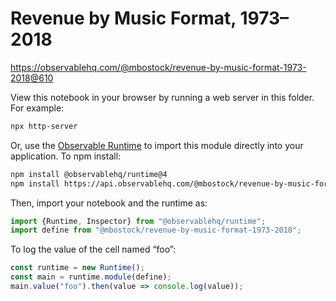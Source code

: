 # Revenue by Music Format, 1973–2018

https://observablehq.com/@mbostock/revenue-by-music-format-1973-2018@610

View this notebook in your browser by running a web server in this folder. For
example:

~~~sh
npx http-server
~~~

Or, use the [Observable Runtime](https://github.com/observablehq/runtime) to
import this module directly into your application. To npm install:

~~~sh
npm install @observablehq/runtime@4
npm install https://api.observablehq.com/@mbostock/revenue-by-music-format-1973-2018@610.tgz?v=3
~~~

Then, import your notebook and the runtime as:

~~~js
import {Runtime, Inspector} from "@observablehq/runtime";
import define from "@mbostock/revenue-by-music-format-1973-2018";
~~~

To log the value of the cell named “foo”:

~~~js
const runtime = new Runtime();
const main = runtime.module(define);
main.value("foo").then(value => console.log(value));
~~~

